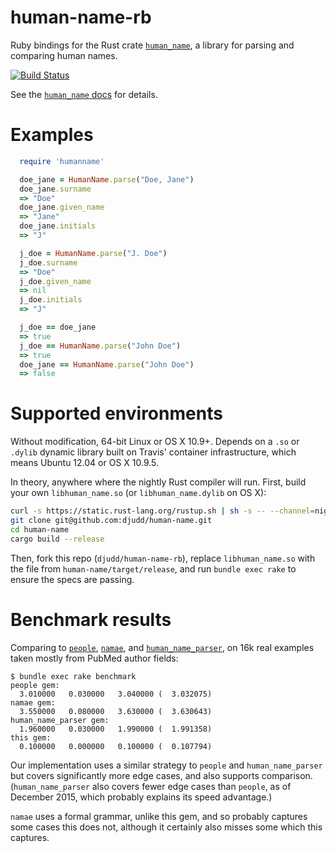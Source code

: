 # human-name-rb
Ruby bindings for the Rust crate [`human_name`](https://github.com/djudd/human-name), a library for parsing and comparing human names.

[![Build Status](https://travis-ci.org/djudd/human-name-rb.svg?branch=master)](https://travis-ci.org/djudd/human-name-rb)

See the [`human_name` docs](http://djudd.github.io/human-name) for details.

# Examples

```ruby
  require 'humanname'

  doe_jane = HumanName.parse("Doe, Jane")
  doe_jane.surname
  => "Doe"
  doe_jane.given_name
  => "Jane"
  doe_jane.initials
  => "J"

  j_doe = HumanName.parse("J. Doe")
  j_doe.surname
  => "Doe"
  j_doe.given_name
  => nil
  j_doe.initials
  => "J"

  j_doe == doe_jane
  => true
  j_doe == HumanName.parse("John Doe")
  => true
  doe_jane == HumanName.parse("John Doe")
  => false
```

# Supported environments

Without modification, 64-bit Linux or OS X 10.9+. Depends on a `.so` or `.dylib`
dynamic library built on Travis' container infrastructure, which means Ubuntu 12.04
or OS X 10.9.5.

In theory, anywhere where the nightly Rust compiler will run. First, build your
own `libhuman_name.so` (or `libhuman_name.dylib` on OS X):
```bash
curl -s https://static.rust-lang.org/rustup.sh | sh -s -- --channel=nightly
git clone git@github.com:djudd/human-name.git
cd human-name
cargo build --release
```

Then, fork this repo (`djudd/human-name-rb`), replace `libhuman_name.so` with
the file from `human-name/target/release`, and run `bundle exec rake` to ensure
the specs are passing.

# Benchmark results

Comparing to [`people`](https://github.com/academia-edu/people), [`namae`](https://github.com/berkmancenter/namae), and [`human_name_parser`](https://github.com/abachman/human_name_parser),
on 16k real examples taken mostly from PubMed author fields:

```
$ bundle exec rake benchmark
people gem:
  3.010000   0.030000   3.040000 (  3.032075)
namae gem:
  3.550000   0.080000   3.630000 (  3.630643)
human_name_parser gem:
  1.960000   0.030000   1.990000 (  1.991358)
this gem:
  0.100000   0.000000   0.100000 (  0.107794)
```

Our implementation uses a similar strategy to `people` and `human_name_parser`
but covers significantly more edge cases, and also supports comparison.
(`human_name_parser` also covers fewer edge cases than `people`, as of December
2015, which probably explains its speed advantage.)

`namae` uses a formal grammar, unlike this gem, and so probably captures some
cases this does not, although it certainly also misses some which this captures.
